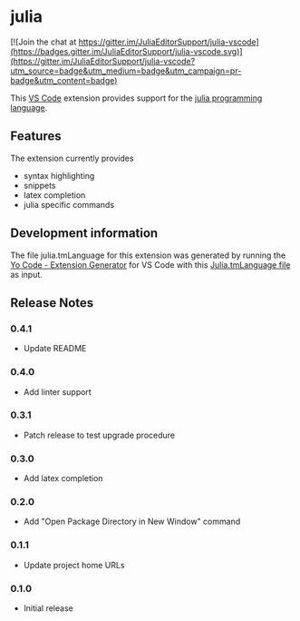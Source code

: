 # julia

[![Join the chat at https://gitter.im/JuliaEditorSupport/julia-vscode](https://badges.gitter.im/JuliaEditorSupport/julia-vscode.svg)](https://gitter.im/JuliaEditorSupport/julia-vscode?utm_source=badge&utm_medium=badge&utm_campaign=pr-badge&utm_content=badge)

This [VS Code](https://code.visualstudio.com) extension provides support for the [julia programming language](http://julialang.org/).

## Features

The extension currently provides

* syntax highlighting
* snippets
* latex completion
* julia specific commands

## Development information

The file julia.tmLanguage for this extension was generated by running the [Yo Code - Extension Generator](https://code.visualstudio.com/docs/tools/yocode) for VS Code with this [Julia.tmLanguage file](https://github.com/JuliaLang/Julia.tmbundle/blob/696f630736669251a3cb56cb27741b5b07a4c093/Syntaxes/Julia.tmLanguage) as input.

## Release Notes

### 0.4.1

* Update README

### 0.4.0

* Add linter support

### 0.3.1

* Patch release to test upgrade procedure

### 0.3.0

* Add latex completion

### 0.2.0

* Add "Open Package Directory in New Window" command

### 0.1.1

* Update project home URLs

### 0.1.0

* Initial release
